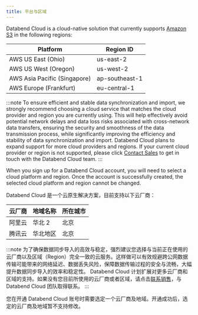 ```yaml
---
title: 平台与区域
---
```


<!-- #ifendef -->

Databend Cloud is a cloud-native solution that currently supports [Amazon S3](https://aws.amazon.com/s3/) in the following regions:

| Platform                     | Region ID      |
| ---------------------------- | -------------- |
| AWS US East (Ohio)           | us-east-2      |
| AWS US West (Oregon)         | us-west-2      |
| AWS Asia Pacific (Singapore) | ap-southeast-1 |
| AWS Europe (Frankfurt)       | eu-central-1   |

:::note
To ensure efficient and stable data synchronization and import, we strongly recommend choosing a cloud service that matches the cloud provider and region you are currently using. This will help effectively avoid potential network delays and data loss risks associated with cross-network data transfers, ensuring the security and smoothness of the data transmission process, while significantly improving the efficiency and stability of data synchronization and import.
Databend Cloud plans to expand support for more cloud providers and regions. If your current cloud provider or region is not supported, please click [Contact Sales](https://www.databend.com/contact-us/) to get in touch with the Databend Cloud team.
:::

When you sign up for a Databend Cloud account, you will need to select a cloud platform and region. Once the account is successfully created, the selected cloud platform and region cannot be changed.

<!-- #endendef -->

<!-- #ifcndef -->

Databend Cloud 是一个云原生解决方案，目前支持以下云厂商：

| 云厂商 | 地域名称 | 所在城市 |
| ------ | -------- | -------- |
| 阿里云 | 华北 2   | 北京     |
| 腾讯云 | 华北地区 | 北京     |

:::note
为了确保数据同步导入的高效与稳定，强烈建议您选择与当前正在使用的云厂商以及区域（Region）完全一致的云服务。这样做可以有效规避跨公网数据传输可能带来的网络延迟、数据丢失风险，保障数据传输过程的安全与流畅，大幅提升数据同步导入的效率和稳定性。
Databend Cloud 计划扩展对更多云厂商和区域的支持。如果没有您目前所使用的云厂商或者区域，请点击[联系销售](https://www.databend.cn/contact-us/)，与 Databend Cloud 团队取得联系。
:::

您在开通 Databend Cloud 账号时需要选定一个云厂商及地域。开通成功后，选定的云厂商及地域暂不支持修改。

<!-- #endcndef -->
